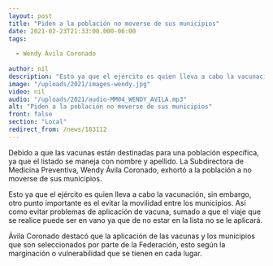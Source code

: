 ```yaml
---
layout: post
title: "Piden a la población no moverse de sus municipios"
date: 2021-02-23T21:33:00.000-06:00
tags:
  
  - Wendy Ávila Coronado
  
author: nil
description: "Esto ya que el ejército es quien lleva a cabo la vacunación."
image: "/uploads/2021/images-wendy.jpg"
video: nil
audio: "/uploads/2021/audio-MM04_WENDY_AVILA.mp3"
alt: "Piden a la población no moverse de sus municipios"
front: false
section: "Local"
redirect_from: /news/183112
---
```


Debido a que las vacunas están destinadas para una población específica, ya que el listado se maneja con nombre y apellido. La Subdirectora de Medicina Preventiva, Wendy Ávila Coronado, exhortó a la población a no moverse de sus municipios.

Esto ya que el ejército es quien lleva a cabo la vacunación, sin embargo, otro punto importante es el evitar la movilidad entre los municipios. Así como evitar problemas de aplicación de vacuna, sumado a que el viaje que se realice puede ser en vano ya que de no estar en la lista no se le aplicará.

Ávila Coronado destacó que la aplicación de las vacunas y los municipios que son seleccionados por parte de la Federación, esto según la marginación o vulnerabilidad que se tienen en cada lugar. 